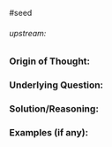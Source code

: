#seed 
###### upstream: 

### Origin of Thought:


### Underlying Question: 


### Solution/Reasoning: 


### Examples (if any): 

